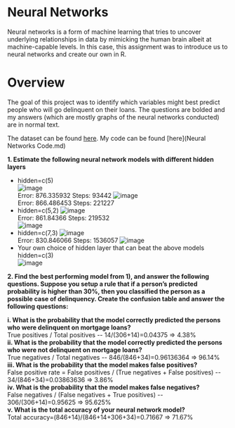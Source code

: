 # Neural Networks
Neural networks is a form of machine learning that tries to uncover underlying relationships in data by mimicking the human brain albeit at machine-capable levels. In this case, this assignment was to introduce us to neural networks and create our own in R.

# Overview
The goal of this project was to identify which variables might best predict people who will go delinquent on their loans. The questions are bolded and my answers (which are mostly graphs of the neural networks conducted) are in normal text.

The dataset can be found [here](http://bigblue.depaul.edu/jlee141/econdata/fannie_mae/Fannie_Mort_US_2017.csv).
My code can be found [here](Neural Networks Code.md)

**1. Estimate the following neural network models with different hidden layers**
  * hidden=c(5)\
  ![image](https://user-images.githubusercontent.com/80477575/111425405-21465680-86c1-11eb-9eaa-9329ac8c8b37.png)\
  Error: 876.335932	Steps: 93442
  ![image](https://user-images.githubusercontent.com/80477575/111425416-260b0a80-86c1-11eb-8689-93b01b4fb86c.png)\
  Error: 866.486453	Steps: 221227
  * hidden=c(5,2)
  ![image](https://user-images.githubusercontent.com/80477575/111425532-489d2380-86c1-11eb-90da-b06f288ae3cc.png)\
  Error: 861.84366	Steps: 219532\
  ![image](https://user-images.githubusercontent.com/80477575/111425553-50f55e80-86c1-11eb-8a4c-e504e78ed11c.png)
  * hidden=c(7,3)
  ![image](https://user-images.githubusercontent.com/80477575/111425590-62d70180-86c1-11eb-9b6c-21962dc36a70.png)\
  Error: 830.846066	Steps: 1536057
  ![image](https://user-images.githubusercontent.com/80477575/111425607-6a96a600-86c1-11eb-8fa9-20d7f9e0c635.png)
  * Your own choice of hidden layer that can beat the above models hidden=c(3)\
  ![image](https://user-images.githubusercontent.com/80477575/111425620-6ff3f080-86c1-11eb-883b-75fa60666681.png)
  

**2. Find the best performing model from 1), and answer the following questions. Suppose you setup a
rule that if a person’s predicted probability is higher than 30%, then you classified the person as a
possible case of delinquency. Create the confusion table and answer the following questions:**

   **i. What is the probability that the model correctly predicted the persons who were delinquent on mortgage loans?**\
  True positives / Total positives -- 14/(306+14)=0.04375 ⇒ 4.38%\
  **ii. What is the probability that the model correctly predicted the persons who were not delinquent on mortgage loans?**\
  True negatives / Total negatives -- 846/(846+34)=0.96136364 ⇒ 96.14%\
  **iii. What is the probability that the model makes false positives?**\
  False positive rate = False positives / (True negatives + False positives) -- 34/(846+34)=0.03863636 ⇒ 3.86%\
  **iv. What is the probability that the model makes false negatives?**\
  False negatives / (False negatives + True positives) -- 306/(306+14)=0.95625 ⇒ 95.625%\
  **v. What is the total accuracy of your neural network model?**\
  Total accuracy=(846+14)/(846+14+306+34)=0.71667 ⇒ 71.67%
  

